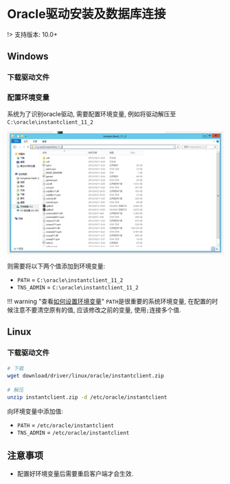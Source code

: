 # Oracle驱动安装及数据库连接

!> 支持版本: 10.0+

## Windows

### 下载驱动文件

### 配置环境变量

系统为了识别oracle驱动, 需要配置环境变量, 例如将驱动解压至`C:\oracle\instantclient_11_2`

![](img/abc3bab6a637b891f1f310a72ba4b524.png)

则需要将以下两个值添加到环境变量:

* `PATH` = `C:\oracle\instantclient_11_2`
* `TNS_ADMIN` = `C:\oracle\instantclient_11_2`

!!! warning "查看[如何设置环境变量](/faq/how-to-set-env)"
    `PATH`是很重要的系统环境变量, 在配置的时候注意不要清空原有的值, 应该修改之前的变量, 使用`;`连接多个值.

## Linux

### 下载驱动文件

```bash
# 下载
wget download/driver/linux/oracle/instantclient.zip

# 解压
unzip instantclient.zip -d /etc/oracle/instantclient
```

向环境变量中添加值:

* `PATH` = `/etc/oracle/instantclient`
* `TNS_ADMIN` = `/etc/oracle/instantclient`

## 注意事项

* 配置好环境变量后需要重启客户端才会生效.
